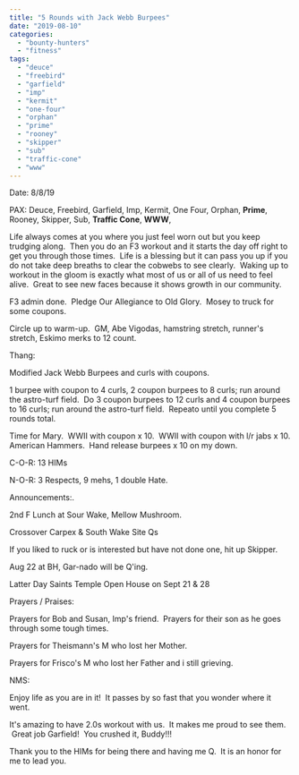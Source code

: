 ```yaml
---
title: "5 Rounds with Jack Webb Burpees"
date: "2019-08-10"
categories: 
  - "bounty-hunters"
  - "fitness"
tags: 
  - "deuce"
  - "freebird"
  - "garfield"
  - "imp"
  - "kermit"
  - "one-four"
  - "orphan"
  - "prime"
  - "rooney"
  - "skipper"
  - "sub"
  - "traffic-cone"
  - "www"
---
```


Date: 8/8/19

PAX: Deuce, Freebird, Garfield, Imp, Kermit, One Four, Orphan, **Prime**, Rooney, Skipper, Sub, **Traffic Cone**, **WWW**,

Life always comes at you where you just feel worn out but you keep trudging along.  Then you do an F3 workout and it starts the day off right to get you through those times.  Life is a blessing but it can pass you up if you do not take deep breaths to clear the cobwebs to see clearly.  Waking up to workout in the gloom is exactly what most of us or all of us need to feel alive.  Great to see new faces because it shows growth in our community.

F3 admin done.  Pledge Our Allegiance to Old Glory.  Mosey to truck for some coupons.

Circle up to warm-up.  GM, Abe Vigodas, hamstring stretch, runner's stretch, Eskimo merks to 12 count.

Thang:

Modified Jack Webb Burpees and curls with coupons.

1 burpee with coupon to 4 curls, 2 coupon burpees to 8 curls; run around the astro-turf field.  Do 3 coupon burpees to 12 curls and 4 coupon burpees to 16 curls; run around the astro-turf field.  Repeato until you complete 5 rounds total.

Time for Mary.  WWII with coupon x 10.  WWII with coupon with l/r jabs x 10. American Hammers.  Hand release burpees x 10 on my down.

C-O-R: 13 HIMs

N-O-R: 3 Respects, 9 mehs, 1 double Hate.

Announcements:.

2nd F Lunch at Sour Wake, Mellow Mushroom.

Crossover Carpex & South Wake Site Qs

If you liked to ruck or is interested but have not done one, hit up Skipper.

Aug 22 at BH, Gar-nado will be Q'ing.

Latter Day Saints Temple Open House on Sept 21 & 28

Prayers / Praises:

Prayers for Bob and Susan, Imp's friend.  Prayers for their son as he goes through some tough times.

Prayers for Theismann's M who lost her Mother.

Prayers for Frisco's M who lost her Father and i still grieving.

NMS:

Enjoy life as you are in it!  It passes by so fast that you wonder where it went.

It's amazing to have 2.0s workout with us.  It makes me proud to see them.  Great job Garfield!  You crushed it, Buddy!!!

Thank you to the HIMs for being there and having me Q.  It is an honor for me to lead you.
